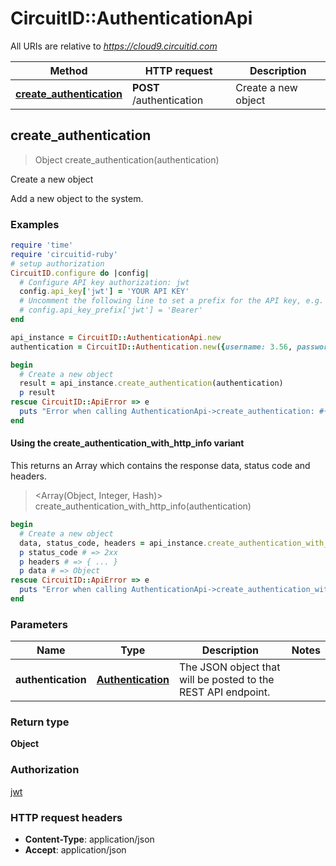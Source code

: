 # CircuitID::AuthenticationApi

All URIs are relative to *https://cloud9.circuitid.com*

| Method | HTTP request | Description |
| ------ | ------------ | ----------- |
| [**create_authentication**](AuthenticationApi.md#create_authentication) | **POST** /authentication | Create a new object |


## create_authentication

> Object create_authentication(authentication)

Create a new object

Add a new object to the system.

### Examples

```ruby
require 'time'
require 'circuitid-ruby'
# setup authorization
CircuitID.configure do |config|
  # Configure API key authorization: jwt
  config.api_key['jwt'] = 'YOUR API KEY'
  # Uncomment the following line to set a prefix for the API key, e.g. 'Bearer' (defaults to nil)
  # config.api_key_prefix['jwt'] = 'Bearer'
end

api_instance = CircuitID::AuthenticationApi.new
authentication = CircuitID::Authentication.new({username: 3.56, password: 3.56, strategy: local}) # Authentication | The JSON object that will be posted to the REST API endpoint.

begin
  # Create a new object
  result = api_instance.create_authentication(authentication)
  p result
rescue CircuitID::ApiError => e
  puts "Error when calling AuthenticationApi->create_authentication: #{e}"
end
```

#### Using the create_authentication_with_http_info variant

This returns an Array which contains the response data, status code and headers.

> <Array(Object, Integer, Hash)> create_authentication_with_http_info(authentication)

```ruby
begin
  # Create a new object
  data, status_code, headers = api_instance.create_authentication_with_http_info(authentication)
  p status_code # => 2xx
  p headers # => { ... }
  p data # => Object
rescue CircuitID::ApiError => e
  puts "Error when calling AuthenticationApi->create_authentication_with_http_info: #{e}"
end
```

### Parameters

| Name | Type | Description | Notes |
| ---- | ---- | ----------- | ----- |
| **authentication** | [**Authentication**](Authentication.md) | The JSON object that will be posted to the REST API endpoint. |  |

### Return type

**Object**

### Authorization

[jwt](../README.md#jwt)

### HTTP request headers

- **Content-Type**: application/json
- **Accept**: application/json

